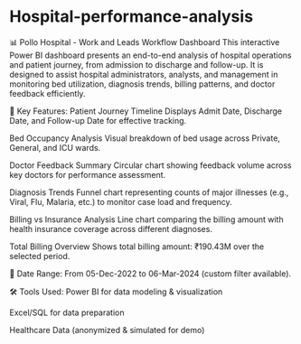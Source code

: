 # Hospital-performance-analysis
📊 Pollo Hospital - Work and Leads Workflow Dashboard
This interactive Power BI dashboard presents an end-to-end analysis of hospital operations and patient journey, from admission to discharge and follow-up. It is designed to assist hospital administrators, analysts, and management in monitoring bed utilization, diagnosis trends, billing patterns, and doctor feedback efficiently.

🚀 Key Features:
Patient Journey Timeline
Displays Admit Date, Discharge Date, and Follow-up Date for effective tracking.

Bed Occupancy Analysis
Visual breakdown of bed usage across Private, General, and ICU wards.

Doctor Feedback Summary
Circular chart showing feedback volume across key doctors for performance assessment.

Diagnosis Trends
Funnel chart representing counts of major illnesses (e.g., Viral, Flu, Malaria, etc.) to monitor case load and frequency.

Billing vs Insurance Analysis
Line chart comparing the billing amount with health insurance coverage across different diagnoses.

Total Billing Overview
Shows total billing amount: ₹190.43M over the selected period.

📅 Date Range:
From 05-Dec-2022 to 06-Mar-2024 (custom filter available).

🛠 Tools Used:
Power BI for data modeling & visualization

Excel/SQL for data preparation

Healthcare Data (anonymized & simulated for demo)

